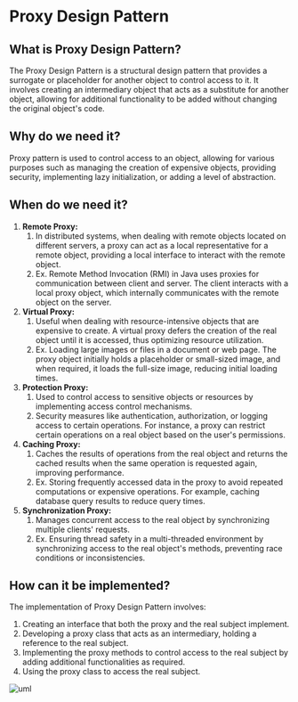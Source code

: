 # Proxy Design Pattern

## What is Proxy Design Pattern?
The Proxy Design Pattern is a structural design pattern that provides a surrogate or placeholder for another object to control access to it. It involves creating an intermediary object that acts as a substitute for another object, allowing for additional functionality to be added without changing the original object's code.

## Why do we need it?
Proxy pattern is used to control access to an object, allowing for various purposes such as managing the creation of expensive objects, providing security, implementing lazy initialization, or adding a level of abstraction.

## When do we need it?
1. **Remote Proxy:**
   1. In distributed systems, when dealing with remote objects located on different servers, a proxy can act as a local representative for a remote object, providing a local interface to interact with the remote object.
   2. Ex. Remote Method Invocation (RMI) in Java uses proxies for communication between client and server. The client interacts with a local proxy object, which internally communicates with the remote object on the server. 
2. **Virtual Proxy:**
   1. Useful when dealing with resource-intensive objects that are expensive to create. A virtual proxy defers the creation of the real object until it is accessed, thus optimizing resource utilization. 
   2. Ex. Loading large images or files in a document or web page. The proxy object initially holds a placeholder or small-sized image, and when required, it loads the full-size image, reducing initial loading times.
3. **Protection Proxy:**
   1. Used to control access to sensitive objects or resources by implementing access control mechanisms.
   2. Security measures like authentication, authorization, or logging access to certain operations. For instance, a proxy can restrict certain operations on a real object based on the user's permissions.
4. **Caching Proxy:**
   1. Caches the results of operations from the real object and returns the cached results when the same operation is requested again, improving performance.
   2. Ex. Storing frequently accessed data in the proxy to avoid repeated computations or expensive operations. For example, caching database query results to reduce query times.
5. **Synchronization Proxy:**
   1. Manages concurrent access to the real object by synchronizing multiple clients' requests.
   2. Ex. Ensuring thread safety in a multi-threaded environment by synchronizing access to the real object's methods, preventing race conditions or inconsistencies.

## How can it be implemented?
The implementation of Proxy Design Pattern involves:

1. Creating an interface that both the proxy and the real subject implement.
2. Developing a proxy class that acts as an intermediary, holding a reference to the real subject.
3. Implementing the proxy methods to control access to the real subject by adding additional functionalities as required.
4. Using the proxy class to access the real subject.


![uml](https://github.com/tanmesh/low-level-design/assets/20218124/c8707700-1726-463b-868b-654a5efc1351)
